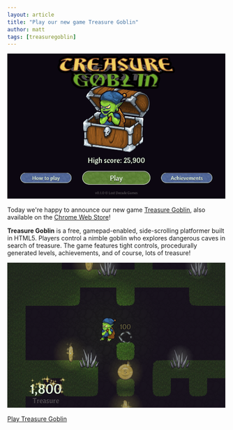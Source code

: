 ```yaml
---
layout: article
title: "Play our new game Treasure Goblin"
author: matt
tags: [treasuregoblin]
---
```


<div class="full-frame">
	<a href="http://treasuregoblin.lostdecadegames.com/">
		<img alt="Treasure Goblin" src="/media/images/posts/tg/title.png">
	</a>
</div>

Today we're happy to announce our new game [Treasure Goblin](http://treasuregoblin.lostdecadegames.com/), also available on the [Chrome Web Store](https://chrome.google.com/webstore/detail/treasure-goblin/jgjgnceamhgknelfkpbhebhnphaeefho)!

**Treasure Goblin** is a free, gamepad-enabled, side-scrolling platformer built in HTML5. Players control a nimble goblin who explores dangerous caves in search of treasure. The game features tight controls, procedurally generated levels, achievements, and of course, lots of treasure!

<div class="full-frame">
	<a href="http://treasuregoblin.lostdecadegames.com/">
		<img alt="Treasure Goblin" src="/media/images/posts/tg/running.png">
	</a>
</div>

<a class="download-podcast" href="http://treasuregoblin.lostdecadegames.com/">Play Treasure Goblin</a>
